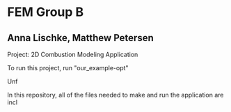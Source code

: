 FEM Group B
=====
Anna Lischke, Matthew Petersen
------------------------------

Project: 2D Combustion Modeling Application

To run this project, run "our\_example-opt"

Unf

In this repository, all of the files needed to make and run the application are incl
